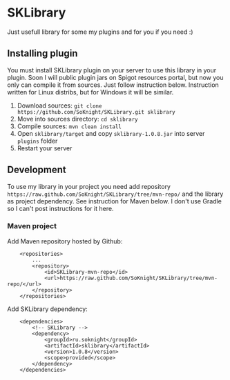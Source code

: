 # SKLibrary
Just usefull library for some my plugins and for you if you need :)

## Installing plugin
You must install SKLibrary plugin on your server to use this library in your plugin. Soon I will public plugin jars on
Spigot resources portal, but now you only can compile it from sources. Just follow instruction below. Instruction written for
Linux distribs, but for Windows it will be similar.

1) Download sources: `git clone https://github.com/SoKnight/SKLibrary.git sklibrary`
2) Move into sources directory: `cd sklibrary`
3) Compile sources: `mvn clean install`
4) Open `sklibrary/target` and copy `sklibrary-1.0.8.jar` into server `plugins` folder
5) Restart your server

## Development
To use my library in your project you need add repository `https://raw.github.com/SoKnight/SKLibrary/tree/mvn-repo/` and the
library as project dependency. See instruction for Maven below. I don't use Gradle so I can't post instructions for it here.

### Maven project
Add Maven repository hosted by Github:
```
    <repositories>
        ...
        <repository>
            <id>SKLibrary-mvn-repo</id>
            <url>https://raw.github.com/SoKnight/SKLibrary/tree/mvn-repo/</url>
        </repository>
    </repositories>
```
Add SKLibrary dependency:
```
    <dependencies>
        <!-- SKLibrary -->
        <dependency>
            <groupId>ru.soknight</groupId>
            <artifactId>sklibrary</artifactId>
            <version>1.0.8</version>
            <scope>provided</scope>
        </dependency>
    </dependencies>
```
